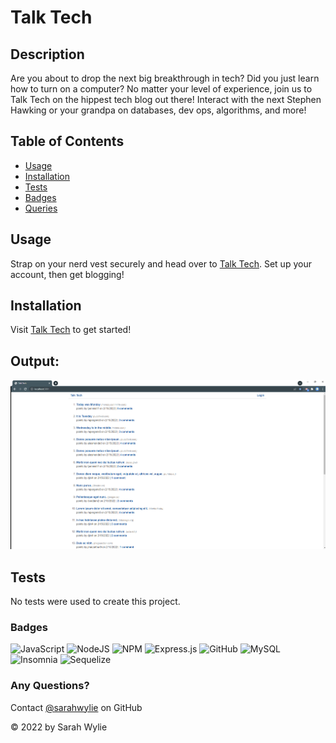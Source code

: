 # Talk Tech

## Description
Are you about to drop the next big breakthrough in tech? Did you just learn how to turn on a computer? No matter your level of experience, join us to Talk Tech on the hippest tech blog out there! Interact with the next Stephen Hawking or your grandpa on databases, dev ops, algorithms, and more! 

## Table of Contents
* [Usage](#usage)
* [Installation](#installation)
* [Tests](#tests)
* [Badges](#badges)
* [Queries](#any-questions)

## Usage
Strap on your nerd vest securely and head over to [Talk Tech](https://talk-tech.herokuapp.com/). Set up your account, then get blogging!

## Installation
Visit [Talk Tech](https://talk-tech.herokuapp.com/) to get started!


## Output:
![Screenshot](./Screenshot.png)

## Tests
No tests were used to create this project.

### Badges
![JavaScript](https://img.shields.io/badge/javascript-%23323330.svg?style=for-the-badge&logo=javascript&logoColor=%23F7DF1E)
![NodeJS](https://img.shields.io/badge/node.js-6DA55F?style=for-the-badge&logo=node.js&logoColor=white)
![NPM](https://img.shields.io/badge/NPM-%23000000.svg?style=for-the-badge&logo=npm&logoColor=white)
![Express.js](https://img.shields.io/badge/express.js-%23404d59.svg?style=for-the-badge&logo=express&logoColor=%2361DAFB)
![GitHub](https://img.shields.io/badge/github-%23121011.svg?style=for-the-badge&logo=github&logoColor=white)
![MySQL](https://img.shields.io/badge/mysql-%2300f.svg?style=for-the-badge&logo=mysql&logoColor=white)
![Insomnia](https://img.shields.io/badge/Insomnia-black?style=for-the-badge&logo=insomnia&logoColor=5849BE)
![Sequelize](https://img.shields.io/badge/Sequelize-52B0E7?style=for-the-badge&logo=Sequelize&logoColor=white)

### Any Questions?
Contact [@sarahwylie](https://github.com/sarahwylie) on GitHub

© 2022 by Sarah Wylie
